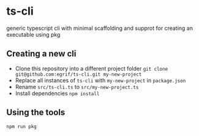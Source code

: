 # ts-cli
generic typescript cli with minimal scaffolding and supprot for creating an executable using pkg

## Creating a new cli
  - Clone this repository into a different project folder `git clone git@github.com:egrif/ts-cli.git my-new-project`
  - Replace all instances of `ts-cli` with `my-new-project` in `package.json`
  - Rename `src/ts-cli.ts` to `src/my-new-project.ts`
  - Install dependencies `npm install`

## Using the tools
```
npm run pkg
```
